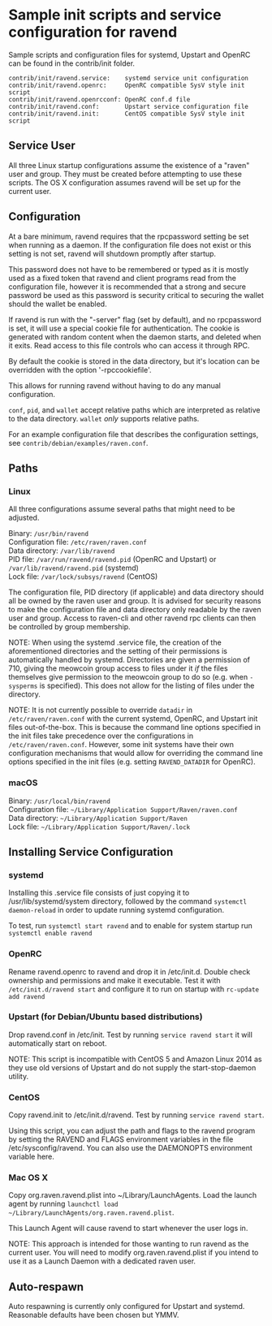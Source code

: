 Sample init scripts and service configuration for ravend
==========================================================

Sample scripts and configuration files for systemd, Upstart and OpenRC
can be found in the contrib/init folder.

    contrib/init/ravend.service:    systemd service unit configuration
    contrib/init/ravend.openrc:     OpenRC compatible SysV style init script
    contrib/init/ravend.openrcconf: OpenRC conf.d file
    contrib/init/ravend.conf:       Upstart service configuration file
    contrib/init/ravend.init:       CentOS compatible SysV style init script

Service User
---------------------------------

All three Linux startup configurations assume the existence of a "raven" user
and group.  They must be created before attempting to use these scripts.
The OS X configuration assumes ravend will be set up for the current user.

Configuration
---------------------------------

At a bare minimum, ravend requires that the rpcpassword setting be set
when running as a daemon.  If the configuration file does not exist or this
setting is not set, ravend will shutdown promptly after startup.

This password does not have to be remembered or typed as it is mostly used
as a fixed token that ravend and client programs read from the configuration
file, however it is recommended that a strong and secure password be used
as this password is security critical to securing the wallet should the
wallet be enabled.

If ravend is run with the "-server" flag (set by default), and no rpcpassword is set,
it will use a special cookie file for authentication. The cookie is generated with random
content when the daemon starts, and deleted when it exits. Read access to this file
controls who can access it through RPC.

By default the cookie is stored in the data directory, but it's location can be overridden
with the option '-rpccookiefile'.

This allows for running ravend without having to do any manual configuration.

`conf`, `pid`, and `wallet` accept relative paths which are interpreted as
relative to the data directory. `wallet` *only* supports relative paths.

For an example configuration file that describes the configuration settings,
see `contrib/debian/examples/raven.conf`.

Paths
---------------------------------

### Linux

All three configurations assume several paths that might need to be adjusted.

Binary:              `/usr/bin/ravend`  
Configuration file:  `/etc/raven/raven.conf`  
Data directory:      `/var/lib/ravend`  
PID file:            `/var/run/ravend/ravend.pid` (OpenRC and Upstart) or `/var/lib/ravend/ravend.pid` (systemd)  
Lock file:           `/var/lock/subsys/ravend` (CentOS)  

The configuration file, PID directory (if applicable) and data directory
should all be owned by the raven user and group.  It is advised for security
reasons to make the configuration file and data directory only readable by the
raven user and group.  Access to raven-cli and other ravend rpc clients
can then be controlled by group membership.

NOTE: When using the systemd .service file, the creation of the aforementioned
directories and the setting of their permissions is automatically handled by
systemd. Directories are given a permission of 710, giving the meowcoin group
access to files under it _if_ the files themselves give permission to the
meowcoin group to do so (e.g. when `-sysperms` is specified). This does not allow
for the listing of files under the directory.

NOTE: It is not currently possible to override `datadir` in
`/etc/raven/raven.conf` with the current systemd, OpenRC, and Upstart init
files out-of-the-box. This is because the command line options specified in the
init files take precedence over the configurations in
`/etc/raven/raven.conf`. However, some init systems have their own
configuration mechanisms that would allow for overriding the command line
options specified in the init files (e.g. setting `RAVEND_DATADIR` for
OpenRC).

### macOS

Binary:              `/usr/local/bin/ravend`  
Configuration file:  `~/Library/Application Support/Raven/raven.conf`  
Data directory:      `~/Library/Application Support/Raven`  
Lock file:           `~/Library/Application Support/Raven/.lock`  

Installing Service Configuration
-----------------------------------

### systemd

Installing this .service file consists of just copying it to
/usr/lib/systemd/system directory, followed by the command
`systemctl daemon-reload` in order to update running systemd configuration.

To test, run `systemctl start ravend` and to enable for system startup run
`systemctl enable ravend`

### OpenRC

Rename ravend.openrc to ravend and drop it in /etc/init.d.  Double
check ownership and permissions and make it executable.  Test it with
`/etc/init.d/ravend start` and configure it to run on startup with
`rc-update add ravend`

### Upstart (for Debian/Ubuntu based distributions)

Drop ravend.conf in /etc/init.  Test by running `service ravend start`
it will automatically start on reboot.

NOTE: This script is incompatible with CentOS 5 and Amazon Linux 2014 as they
use old versions of Upstart and do not supply the start-stop-daemon utility.

### CentOS

Copy ravend.init to /etc/init.d/ravend. Test by running `service ravend start`.

Using this script, you can adjust the path and flags to the ravend program by
setting the RAVEND and FLAGS environment variables in the file
/etc/sysconfig/ravend. You can also use the DAEMONOPTS environment variable here.

### Mac OS X

Copy org.raven.ravend.plist into ~/Library/LaunchAgents. Load the launch agent by
running `launchctl load ~/Library/LaunchAgents/org.raven.ravend.plist`.

This Launch Agent will cause ravend to start whenever the user logs in.

NOTE: This approach is intended for those wanting to run ravend as the current user.
You will need to modify org.raven.ravend.plist if you intend to use it as a
Launch Daemon with a dedicated raven user.

Auto-respawn
-----------------------------------

Auto respawning is currently only configured for Upstart and systemd.
Reasonable defaults have been chosen but YMMV.
